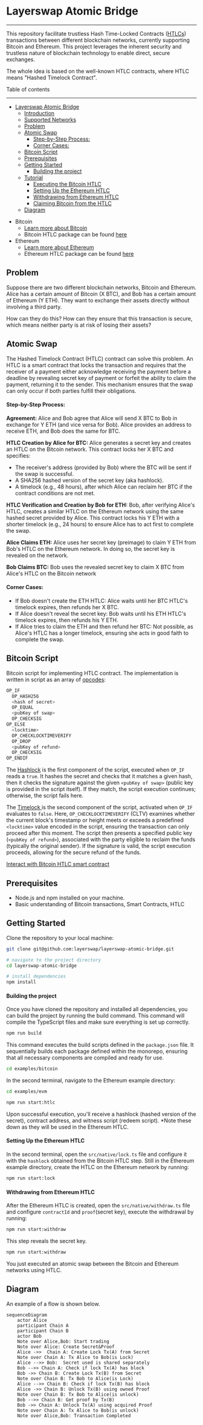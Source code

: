 # Layerswap Atomic Bridge

---


This repository facilitate trustless Hash Time-Locked Contracts ([HTLCs](https://en.bitcoin.it/wiki/Hash_Time_Locked_Contracts)) transactions between different blockchain networks, currently supporting Bitcoin and Ethereum.
This project leverages the inherent security and trustless nature of blockchain technology to enable direct, secure exchanges.

The whole idea is based on the well-known HTLC contracts, where HTLC means "Hashed Timelock Contract".

Table of contents

---

<!--ts-->
- [Layerswap Atomic Bridge](#layerswap-atomic-bridge)
  - [Introduction](#introduction)
  - [Supported Networks](#supported-networks)
  - [Problem](#problem)
  - [Atomic Swap](#atomic-swap)
      - [Step-by-Step Process:](#step-by-step-process)
      - [Corner Cases:](#corner-cases)
  - [Bitcoin Script](#bitcoin-script)
  - [Prerequisites](#prerequisites)
  - [Getting Started](#getting-started)
      - [Building the project](#building-the-project)
  - [Tutorial](#tutorial)
      - [Executing the Bitcoin HTLC](#executing-the-bitcoin-htlc)
      - [Setting Up the Ethereum HTLC](#setting-up-the-ethereum-htlc)
      - [Withdrawing from Ethereum HTLC](#withdrawing-from-ethereum-htlc)
      - [Claiming Bitcoin from the HTLC](#claiming-bitcoin-from-the-htlc)
  - [Diagram](#diagram)

<!--te-->


- Bitcoin
  - [Learn more about Bitcoin](https://bitcoin.org/)
  - Bitcoin HTLC package can be found [here](./packages/bitcoin/README.md)
- Ethereum
  - [Learn more about Ethereum](https://ethereum.org/)
  - Ethereum HTLC package can be found [here](./packages/evm/README.md)

## Problem
Suppose there are two different blockchain networks, Bitcoin and Ethereum. Alice has a certain amount of Bitcoin (X BTC), and Bob has a certain amount of Ethereum (Y ETH). They want to exchange their assets directly without involving a third party.

How can they do this? How can they ensure that this transaction is secure, which means neither party is at risk of losing their assets?

## Atomic Swap

The Hashed Timelock Contract (HTLC) contract can solve this problem. An HTLC is a smart contract that locks the transaction and requires that the receiver of a payment either acknowledge receiving the payment before a deadline by revealing secret key of payment or forfeit the ability to claim the payment, returning it to the sender. This mechanism ensures that the swap can only occur if both parties fulfill their obligations.

#### Step-by-Step Process:

**Agreement:**
Alice and Bob agree that Alice will send X BTC to Bob in exchange for Y ETH (and vice versa for Bob). Alice provides an address to receive ETH, and Bob does the same for BTC.

**HTLC Creation by Alice for BTC:**
Alice generates a secret key and creates an HTLC on the Bitcoin network. This contract locks her X BTC and specifies:
- The receiver's address (provided by Bob) where the BTC will be sent if the swap is successful.
- A SHA256 hashed version of the secret key (aka hashlock).
- A timelock (e.g., 48 hours), after which Alice can reclaim her BTC if the contract conditions are not met.

**HTLC Verification and Creation by Bob for ETH:**
Bob, after verifying Alice's HTLC, creates a similar HTLC on the Ethereum network using the same hashed secret provided by Alice. This contract locks his Y ETH with a shorter timelock (e.g., 24 hours) to ensure Alice has to act first to complete the swap.

**Alice Claims ETH:**
Alice uses her secret key (preimage) to claim Y ETH from Bob's HTLC on the Ethereum network. In doing so, the secret key is revealed on the network.

**Bob Claims BTC:**
Bob uses the revealed secret key to claim X BTC from Alice's HTLC on the Bitcoin network

#### Corner Cases:
- If Bob doesn't create the ETH HTLC: Alice waits until her BTC HTLC's timelock expires, then refunds her X BTC.
- If Alice doesn't reveal the secret key: Bob waits until his ETH HTLC's timelock expires, then refunds his Y ETH.
- If Alice tries to claim the ETH and then refund her BTC: Not possible, as Alice's HTLC has a longer timelock, ensuring she acts in good faith to complete the swap.

## Bitcoin Script

Bitcoin script for implementing HTLC contract. The implementation is written in script as an array of [opcodes](https://en.bitcoin.it/wiki/Script#Opcodes):

```bash
OP_IF
  OP_HASH256
  <hash of secret>
  OP_EQUAL
  <pubKey of swap>
  OP_CHECKSIG
OP_ELSE
  <locktime>
  OP_CHECKLOCKTIMEVERIFY
  OP_DROP
  <pubKey of refund>
  OP_CHECKSIG
OP_ENDIF
```
The [Hashlock](https://en.bitcoin.it/wiki/Hashlock) is the first component of the script, executed when  `OP_IF`  reads a  `true`. It hashes the secret and checks that it matches a given hash, then it checks the signature against the given `<pubKey of swap>` (public key is provided in the script itself). If they match, the script execution continues; otherwise, the script fails here.

The [Timelock ](https://en.bitcoin.it/wiki/Timelock) is the second component of the script, activated when `OP_IF` evaluates to `false`. Here, `OP_CHECKLOCKTIMEVERIFY` (CLTV) examines whether the current block's timestamp or height meets or exceeds a predefined `<locktime>` value encoded in the script, ensuring the transaction can only proceed after this moment.
The script then presents a specified public key (`<pubKey of refund>`), associated with the party eligible to reclaim the funds (typically the original sender). If the signature is valid, the script execution proceeds, allowing for the secure refund of the funds.

[Interact with Bitcoin HTLC smart contract](https://github.com/layerswap/layerswap-atomic-bridge/tree/main/examples/bitcoin#interact-with-bitcoin)

## Prerequisites

- Node.js and npm installed on your machine.
- Basic understanding of Bitcoin transactions, Smart Contracts, HTLC

## Getting Started

Clone the repository to your local machine:

```bash
git clone git@github.com:layerswap/layerswap-atomic-bridge.git

# navigate to the project directory
cd layerswap-atomic-bridge

# install dependencies
npm install
```

#### Building the project

Once you have cloned the repository and installed all dependencies, you can build the project by running the build command. This command will compile the TypeScript files and make sure everything is set up correctly.

```bash
npm run build
```

This command executes the build scripts defined in the `package.json` file. It sequentially builds each package defined within the monorepo, ensuring that all necessary components are compiled and ready for use.

```bash
cd examples/bitcoin
```

In the second terminal, navigate to the Ethereum example directory:
```bash
cd examples/evm
```

```bash
npm run start:htlc
```
Upon successful execution, you'll receive a hashlock (hashed version of the secret), contract address, and witness script (redeem script). *Note these down as they will be used in the Ethereum HTLC.

#### Setting Up the Ethereum HTLC
In the second terminal, open the `src/native/lock.ts` file and configure it with the `hashlock` obtained from the Bitcoin HTLC step.
Still in the Ethereum example directory, create the HTLC on the Ethereum network by running:
```bash
npm run start:lock
```

#### Withdrawing from Ethereum HTLC
After the Ethereum HTLC is created, open the `src/native/withdraw.ts` file and configure `contractId` and `proof`(secret key), execute the withdrawal by running:
```bash
npm run start:withdraw
```
This step reveals the secret key.

```bash
npm run start:withdraw
```

You just executed an atomic swap between the Bitcoin and Ethereum networks using HTLC.

## Diagram
An example of a flow is shown below.

```mermaid
sequenceDiagram
    actor Alice
    participant Chain A
    participant Chain B
    actor Bob
    Note over Alice,Bob: Start trading
    Note over Alice: Create Secret&Proof
    Alice ->>  Chain A: Create Lock Tx(A) from Secret
    Note over Chain A: Tx Alice to Bob(is Lock)
    Alice -->> Bob:  Secret used is shared separately
    Bob -->> Chain A: Check if lock Tx(A) has block
    Bob ->> Chain B: Create Lock Tx(B) from Secret
    Note over Chain B: Tx Bob to Alice(is Lock)
    Alice -->> Chain B: Check if lock Tx(B) has block
    Alice ->> Chain B: Unlock Tx(B) using owned Proof
    Note over Chain B: Tx Bob to Alice(is unlock)
    Bob -->> Chain B: Get proof by Tx(B)
    Bob ->> Chain A: Unlock Tx(A) using acquired Proof
    Note over Chain A: Tx Alice to Bob(is unlock)
    Note over Alice,Bob: Transaction Completed
```
